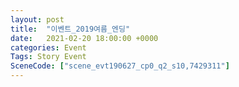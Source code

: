 ```yaml
---
layout: post
title:  "이벤트_2019여름_엔딩"
date:   2021-02-20 18:00:00 +0000
categories: Event
Tags: Story Event
SceneCode: ["scene_evt190627_cp0_q2_s10,7429311"]
---
```

